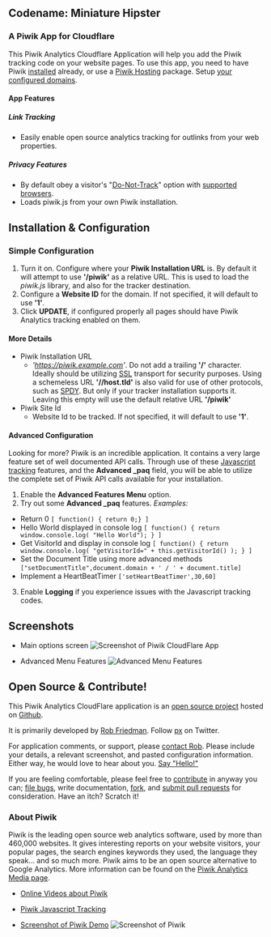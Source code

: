 ## Codename: Miniature Hipster 
### A Piwik App for Cloudflare

This Piwik Analytics Cloudflare Application will help you add the Piwik tracking code on your website pages. To use this app, you need to have Piwik [installed](http://piwik.org/docs/installation/) already, or use a [Piwik Hosting](http://piwik.org/hosting/) package. Setup [your configured domains](https://www.cloudflare.com/cloudflare-apps).




#### App Features


##### Link Tracking
* Easily enable open source analytics tracking for outlinks from your web properties.




##### Privacy Features
* By default obey a visitor's "[Do-Not-Track](https://www.eff.org/issues/do-not-track)" option with [supported browsers](https://ie.microsoft.com/testdrive/browser/donottrack/default.html).
* Loads piwik.js from your own Piwik installation.


## Installation & Configuration


### Simple Configuration
1. Turn it on. Configure where your **Piwik Installation URL** is. By default it will attempt to use **'/piwik'** as a relative URL. This is used to load the *piwik.js* library, and also for the tracker destination.
2. Configure a **Website ID** for the domain. If not specified, it will default to use **'1'**.
3. Click **UPDATE**, if configured properly all pages should have Piwik Analytics tracking enabled on them.



#### More Details
* Piwik Installation URL
  * *'https://piwik.example.com'*. Do not add a trailing **'/'** character. Ideally should be utilizing [SSL](https://support.cloudflare.com/forums/21317627-SSL-at-CloudFlare) transport for security purposes. Using a schemeless URL **'//host.tld'** is also valid for use of other protocols, such as [SPDY](https://www.cloudflare.com/spdy). But only if your tracker installation supports it. Leaving this empty will use the default relative URL **'/piwik'**
* Piwik Site Id
  * Website Id to be tracked. If not specified, it will default to use **'1'**.


#### Advanced Configuration
Looking for more? Piwik is an incredible application. It contains a very large feature set of well documented API calls. Through use of these [Javascript tracking](http://piwik.org/docs/javascript-tracking/) features, and the **Advanced \_paq** field, you will be able to utilize the complete set of Piwik API calls available for your installation.

1. Enable the **Advanced Features Menu** option.
2. Try out some **Advanced \_paq** features. *Examples:*
  * Return 0 `[ function() { return 0;} ]`
  * Hello World displayed in console log `[ function() { return window.console.log( "Hello World"); } ]`
  * Get VisitorId and display in console log `[ function() { return window.console.log( "getVisitorId=" + this.getVisitorId() ); } ]`
  * Set the Document Title using more advanced methods `["setDocumentTitle",document.domain + ' / ' + document.title]`
  * Implement a HeartBeatTimer `['setHeartBeatTimer',30,60]`
3. Enable __Logging__ if you experience issues with the Javascript tracking codes.



## Screenshots
* Main options screen
![Screenshot of Piwik CloudFlare App](/images/apps/piwik_analytics/piwik_cfapp_screenshot_1.png "Main options")

* Advanced Menu Features
![Advanced Menu Features](/images/apps/piwik_analytics/piwik_cfapp_screenshot_2.png "Utilize advanced options powered by Piwik and Javascript")


## Open Source & Contribute!
This Piwik Analytics CloudFlare application is an [open source project](https://github.com/px/cfapp-piwik-analytics/?utm_src=cfapp_pa#readme) hosted on [Github](https://github.com/).

It is primarily developed by [Rob Friedman](http://playerx.net/?utm_src=cfapp_pa). Follow <a href="http://twitter.com/px">px</a> on Twitter.

For application comments, or support, please [contact Rob](http://playerx.net/contact/?utm_src=cfapp_pa). Please include your details, a relevant screenshot, and pasted configuration information. Either way, he would love to hear about you. [Say "Hello!"](http://playerx.net/contact/?utm_src=cfapp_pa)

If you are feeling comfortable, please feel free to [contribute](https://github.com/px/cfapp-piwik-analytics/?utm_src=cfapp_pa#contributing) in anyway you can; <a href="https://github.com/px/cfapp-piwik-analytics/issues">file bugs</a>, write documentation, <a href="https://github.com/px/cfapp-piwik-analytics/fork">fork</a>, and <a href="https://github.com/px/cfapp-piwik-analytics/pulls">submit pull requests</a> for consideration. Have an itch? Scratch it!



### About Piwik
Piwik is the leading open source web analytics software, used by more than 460,000 websites. It gives interesting reports on your website visitors, your popular pages, the search engines keywords they used, the language they speak… and so much more. Piwik aims to be an open source alternative to Google Analytics.
More information can be found on the [Piwik Analytics Media page](http://piwik.org/media/).

* [Online Videos about Piwik](https://piwik.org/blog/category/videos/)
* [Piwik Javascript Tracking](http://piwik.org/docs/javascript-tracking/)

* [Screenshot of Piwik Demo](/images/apps/piwik_analytics/piwik_analytics_demo_screenshot_1.png)
![Screenshot of Piwik](/images/apps/piwik_analytics/piwik_analytics_demo_screenshot_1.png "Piwik Demo Screenshot")


